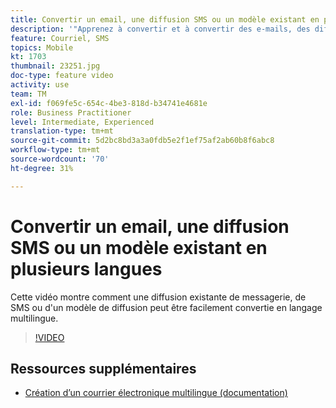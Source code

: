 ```yaml
---
title: Convertir un email, une diffusion SMS ou un modèle existant en plusieurs langues
description: '"Apprenez à convertir et à convertir des e-mails, des diffusions SMS ou un modèle de diffusion en langage multilingue."'
feature: Courriel, SMS
topics: Mobile
kt: 1703
thumbnail: 23251.jpg
doc-type: feature video
activity: use
team: TM
exl-id: f069fe5c-654c-4be3-818d-b34741e4681e
role: Business Practitioner
level: Intermediate, Experienced
translation-type: tm+mt
source-git-commit: 5d2bc8bd3a3a0fdb5e2f1ef75af2ab60b8f6abc8
workflow-type: tm+mt
source-wordcount: '70'
ht-degree: 31%

---
```


# Convertir un email, une diffusion SMS ou un modèle existant en plusieurs langues

Cette vidéo montre comment une diffusion existante de messagerie, de SMS ou d&#39;un modèle de diffusion peut être facilement convertie en langage multilingue.

>[!VIDEO](https://video.tv.adobe.com/v/23251?quality=12)

## Ressources supplémentaires

* [Création d’un courrier électronique multilingue (documentation)](https://helpx.adobe.com/campaign/standard/channels/using/creating-a-multilingual-email.html)
